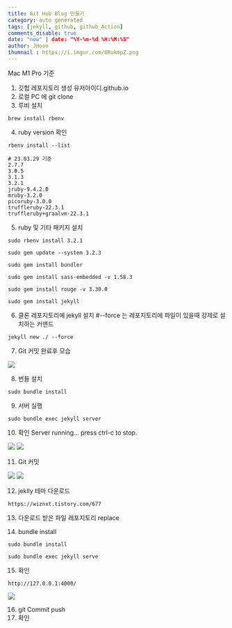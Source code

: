 ```yaml
---
title: Git Hub Blog 만들기
category: auto generated
tags: [jekyll, github, github_Action]
comments_disable: true
date: "now" | date: "%Y-%m-%d %H:%M:%S"
author: JHoon
thumnail : https://i.imgur.com/6RukmpZ.png
---
```


Mac M1 Pro 기준

1. 깃헙 레포지토리 생성 유저아이디.github.io
2. 로컬 PC 에 git clone
3. 루비 설치

```
brew install rbenv
```

4. ruby version 확인
```
rbenv install --list
```
```
# 23.03.29 기준
2.7.7
3.0.5
3.1.3
3.2.1
jruby-9.4.2.0
mruby-3.2.0
picoruby-3.0.0
truffleruby-22.3.1
truffleruby+graalvm-22.3.1
```
5. ruby 및 기타 패키지 설치
```
sudo rbenv install 3.2.1
```
```
sudo gem update --system 3.2.3
```
```
sudo gem install bundler
```
```
sudo gem install sass-embedded -v 1.58.3
```
```
sudo gem install rouge -v 3.30.0
```
```
sudo gem install jekyll
```

6. 클론 레포지토리에 jekyll 설치
#--force 는 레포지토리에 파일이 있을때 강제로 설치하는 커맨드
```
jekyll new ./ --force
```
7. Git 커밋
완료후 모습

![](https://i.imgur.com/4yt3VAO.png)

8. 번들 설치
```
sudo bundle install
```

9. 서버 실행
```
sudo bundle exec jekyll server
```

10. 확인
    Server running... press ctrl-c to stop.

![](https://i.imgur.com/NwlG9eV.png)
![](https://i.imgur.com/nMQ9MYH.png)

11. Git 커밋

![](https://i.imgur.com/fmOrimD.png)
![](https://i.imgur.com/P9HYcJz.png)

12. jeklly 테마 다운로드
```
https://wiznxt.tistory.com/677
```

13. 다운로드 받은 파일 레포지토리 replace
    
14. bundle install
```
sudo bundle install
```
```
sudo bundle exec jekyll serve
```

15. 확인
```
http://127.0.0.1:4000/
```

![](https://i.imgur.com/6RukmpZ.png)


16. git Commit push
17. 확인
